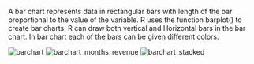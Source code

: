 A bar chart represents data in rectangular bars with length of the bar proportional to the value of the variable. R uses the function barplot() to create bar charts. R can draw both vertical and Horizontal bars in the bar chart. In bar chart each of the bars can be given different colors.

![barchart](https://user-images.githubusercontent.com/95676591/175031145-48681eb8-0c4b-4b6e-baa2-201dfa2901c8.png)
![barchart_months_revenue](https://user-images.githubusercontent.com/95676591/175031151-861a7cf9-2534-46e0-a99a-0ed5677ce9b6.png)
![barchart_stacked](https://user-images.githubusercontent.com/95676591/175031160-5eaf0e05-8fe3-4dc8-8b11-feb50fc77fa0.png)
